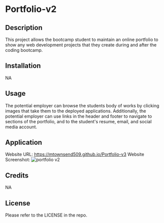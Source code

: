 # Portfolio-v2



## Description


This project allows the bootcamp student to maintain an online portfolio to show any web development projects that they create during and after the coding bootcamp.


## Installation


NA


## Usage


The potential employer can browse the students body of works by clicking images that take them to the deployed applications. Additionally, 
the potential employer can use links in the header and footer to navigate to sections of the portfolio, and to the student's resume, email, and 
social media account.


## Application


Website URL: https://mtownsend509.github.io/Portfolio-v3
Website Screenshot: ![portfolio v2](https://user-images.githubusercontent.com/111660791/223894536-d86cca48-787c-4b6d-a84f-3ce9f9f40d14.PNG)



## Credits


NA


## License


Please refer to the LICENSE in the repo.

